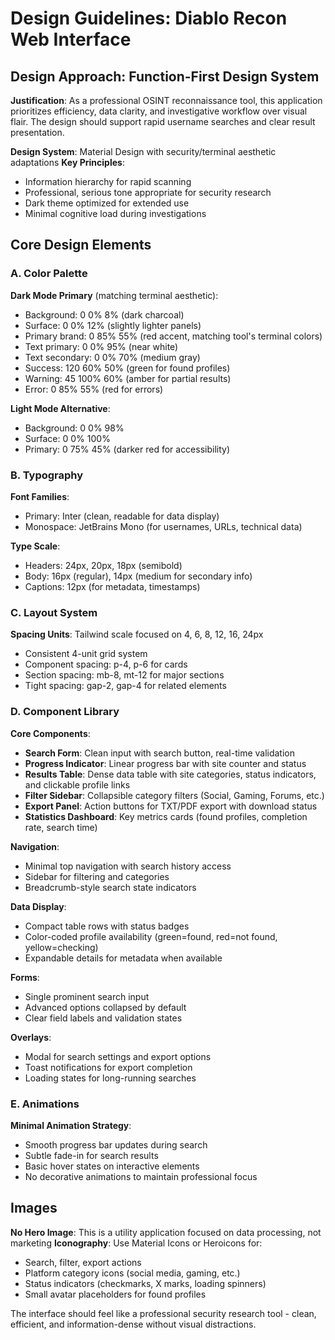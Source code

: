 # Design Guidelines: Diablo Recon Web Interface

## Design Approach: Function-First Design System
**Justification**: As a professional OSINT reconnaissance tool, this application prioritizes efficiency, data clarity, and investigative workflow over visual flair. The design should support rapid username searches and clear result presentation.

**Design System**: Material Design with security/terminal aesthetic adaptations
**Key Principles**: 
- Information hierarchy for rapid scanning
- Professional, serious tone appropriate for security research
- Dark theme optimized for extended use
- Minimal cognitive load during investigations

## Core Design Elements

### A. Color Palette
**Dark Mode Primary** (matching terminal aesthetic):
- Background: 0 0% 8% (dark charcoal)
- Surface: 0 0% 12% (slightly lighter panels)
- Primary brand: 0 85% 55% (red accent, matching tool's terminal colors)
- Text primary: 0 0% 95% (near white)
- Text secondary: 0 0% 70% (medium gray)
- Success: 120 60% 50% (green for found profiles)
- Warning: 45 100% 60% (amber for partial results)
- Error: 0 85% 55% (red for errors)

**Light Mode Alternative**:
- Background: 0 0% 98%
- Surface: 0 0% 100%
- Primary: 0 75% 45% (darker red for accessibility)

### B. Typography
**Font Families**: 
- Primary: Inter (clean, readable for data display)
- Monospace: JetBrains Mono (for usernames, URLs, technical data)

**Type Scale**:
- Headers: 24px, 20px, 18px (semibold)
- Body: 16px (regular), 14px (medium for secondary info)
- Captions: 12px (for metadata, timestamps)

### C. Layout System
**Spacing Units**: Tailwind scale focused on 4, 6, 8, 12, 16, 24px
- Consistent 4-unit grid system
- Component spacing: p-4, p-6 for cards
- Section spacing: mb-8, mt-12 for major sections
- Tight spacing: gap-2, gap-4 for related elements

### D. Component Library

**Core Components**:
- **Search Form**: Clean input with search button, real-time validation
- **Progress Indicator**: Linear progress bar with site counter and status
- **Results Table**: Dense data table with site categories, status indicators, and clickable profile links
- **Filter Sidebar**: Collapsible category filters (Social, Gaming, Forums, etc.)
- **Export Panel**: Action buttons for TXT/PDF export with download status
- **Statistics Dashboard**: Key metrics cards (found profiles, completion rate, search time)

**Navigation**: 
- Minimal top navigation with search history access
- Sidebar for filtering and categories
- Breadcrumb-style search state indicators

**Data Display**:
- Compact table rows with status badges
- Color-coded profile availability (green=found, red=not found, yellow=checking)
- Expandable details for metadata when available

**Forms**:
- Single prominent search input
- Advanced options collapsed by default
- Clear field labels and validation states

**Overlays**:
- Modal for search settings and export options
- Toast notifications for export completion
- Loading states for long-running searches

### E. Animations
**Minimal Animation Strategy**:
- Smooth progress bar updates during search
- Subtle fade-in for search results
- Basic hover states on interactive elements
- No decorative animations to maintain professional focus

## Images
**No Hero Image**: This is a utility application focused on data processing, not marketing
**Iconography**: Use Material Icons or Heroicons for:
- Search, filter, export actions
- Platform category icons (social media, gaming, etc.)
- Status indicators (checkmarks, X marks, loading spinners)
- Small avatar placeholders for found profiles

The interface should feel like a professional security research tool - clean, efficient, and information-dense without visual distractions.